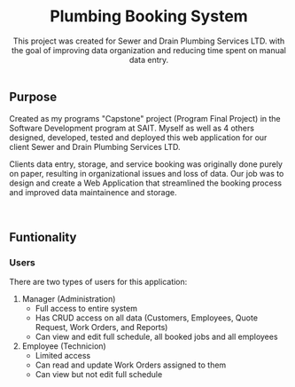 <h1 align="center"> Plumbing Booking System </h1> 

<div align="center">This project was created for Sewer and Drain Plumbing Services LTD. with the goal of improving data organization and reducing time spent on manual data entry. </div>
<br/>

## Purpose
Created as my programs "Capstone" project (Program Final Project) in the Software Development program at SAIT. Myself as well as 4 others designed, developed, tested and deployed this web application for our client Sewer and Drain Plumbing Services LTD. 

Clients data entry, storage, and service booking was originally done purely on paper, resulting in organizational issues and loss of data. Our job was to design and create a Web Application that streamlined the booking process and improved data maintainence and storage. 

<br/>

## Funtionality
### Users
There are two types of users for this application:
1. Manager (Administration)
   - Full access to entire system
   - Has CRUD access on all data (Customers, Employees, Quote Request, Work Orders, and Reports)
   - Can view and edit full schedule, all booked jobs and all employees
2. Employee (Technicion)
   - Limited access
   - Can read and update Work Orders assigned to them
   - Can view but not edit full schedule
<br/>

